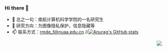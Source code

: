 ### Hi there 👋

- 🔭 总之一句：南航计算机科学学院的一名研究生
- 🌱 研究方向：为图像隐私保护，信息隐藏等
- 📫 联系方式：rmde_f@nuaa.edu.cn
//[![Anurag's GitHub stats](https://github-readme-stats.vercel.app/api?username=anuraghazra)](https://github.com/anuraghazra/github-readme-stats)
<img align="right" src="https://github-readme-stats.vercel.app/api?username=RMDE&show_icons=true">
